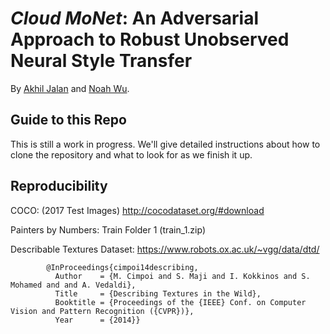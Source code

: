 # *Cloud MoNet*: An Adversarial Approach to Robust Unobserved Neural Style Transfer

By [Akhil Jalan](https://github.com/akhiljalan/) and [Noah Wu](https://github.com/N0ahW).

## Guide to this Repo

This is still a work in progress. We'll give detailed instructions about how to clone the repository and what to look for as we finish it up.

## Reproducibility

COCO:  (2017 Test Images)
http://cocodataset.org/#download


Painters by Numbers: Train Folder 1 (train_1.zip)

Describable Textures Dataset:
https://www.robots.ox.ac.uk/~vgg/data/dtd/

```
	    @InProceedings{cimpoi14describing,
	      Author    = {M. Cimpoi and S. Maji and I. Kokkinos and S. Mohamed and and A. Vedaldi},
	      Title     = {Describing Textures in the Wild},
	      Booktitle = {Proceedings of the {IEEE} Conf. on Computer Vision and Pattern Recognition ({CVPR})},
	      Year      = {2014}}
```